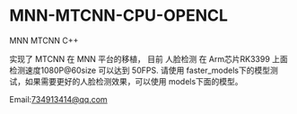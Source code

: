 # MNN-MTCNN-CPU-OPENCL
MNN MTCNN C++


实现了 MTCNN 在 MNN 平台的移植， 目前 人脸检测 在 Arm芯片RK3399 上面 检测速度1080P@60size 可以达到 50FPS.
请使用 faster_models下的模型测试，如果需要更好的人脸检测效果，可以使用 models下面的模型。



Email:734913414@qq.com



